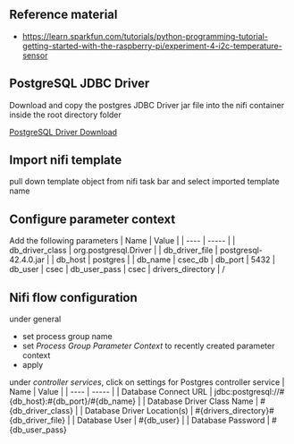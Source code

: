 ## Reference material

- https://learn.sparkfun.com/tutorials/python-programming-tutorial-getting-started-with-the-raspberry-pi/experiment-4-i2c-temperature-sensor

## PostgreSQL JDBC Driver 
Download and copy the postgres JDBC Driver jar file into the nifi container inside the root directory folder

[PostgreSQL Driver Download](https://jdbc.postgresql.org/download/postgresql-42.4.0.jar)

## Import nifi template
pull down template object from nifi task bar and select imported template name

## Configure parameter context
Add the following parameters
| Name | Value |
| ---- | ----- | 
| db_driver_class | org.postgresql.Driver |
| db_driver_file  | postgresql-42.4.0.jar |
| db_host         | postgres |
| db_name         | csec_db
| db_port         | 5432
| db_user         | csec
| db_user_pass    | csec
| drivers_directory | /		


## Nifi flow configuration
under general 
- set process group name 
- set *Process Group Parameter Context* to recently created parameter context
- apply

under *controller services*, click on settings for Postgres controller service
| Name | Value |
| ---- | ----- | 
| Database Connect URL | jdbc:postgresql://#{db_host}:#{db_port}/#{db_name} |
| Database Driver Class Name | #{db_driver_class} |
| Database Driver Location(s) | #{drivers_directory}#{db_driver_file} |
| Database User | #{db_user} |
| Database Password | #{db_user_pass}